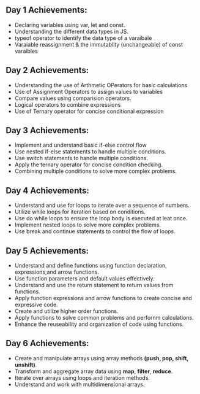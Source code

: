 ## Day 1 Achievements:

- Declaring variables using var, let and const.
- Understanding the different data types in JS.
- typeof operator to identify the data type of a varaibale
- Varaiable reassignment & the immutablity (unchangeable) of const varaibles

## Day 2 Achievements:

- Understanding the use of Arthmetic OPerators for basic calculations
- Use of Assignment Operators to assign values to variables
- Compare values using comparision operators.
- Logical operators to combine expressions
- Use of Ternary operator for concise conditional expression

## Day 3 Achievements:

- Implement and understand basic if-else control flow
- Use nested if-else statements to handle multiple conditions.
- Use switch statements to handle multiple conditions.
- Apply the ternary operator for concise condition checking.
- Combining multiple conditions to solve more complex problems.

## Day 4 Achievements:

- Understand and use for loops to iterate over a sequence of numbers.
- Utilize while loops for iteration based on conditions.
- Use do while loops to ensure the loop body is executed at leat once.
- Implement nested loops to solve more complex problems.
- Use break and continue statements to control the flow of loops.

## Day 5 Achievements:

- Understand and define functions using function declaration, expressions,and arrow functions.
- Use function parameters and default values effectively.
- Understand and use the return statement to return values from functions.
- Apply function expressions and arrow functions to create concise and expressive code.
- Create and utilize higher order functions.
- Apply functions to solve common problems and perfornm calculations.
- Enhance the reuseability and organization of code using functions.

## Day 6 Achievements:

- Create and manipulate arrays using array methods **(push, pop, shift, unshift)**.
- Transform and aggregate array data using **map**, **filter**, **reduce**.
- Iterate over arrays using loops and iteration methods.
- Understand and work with multidimensional arrays.

